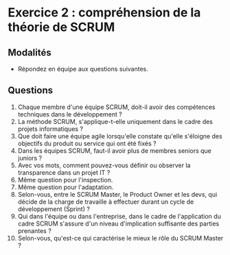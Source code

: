# Exercice 2 : compréhension de la théorie de SCRUM

## Modalités

- Répondez en équipe aux questions suivantes.

## Questions

1. Chaque membre d'une équipe SCRUM, doit-il avoir des compétences techniques dans le développement ?
2. La méthode SCRUM, s'applique-t-elle uniquement dans le cadre des projets informatiques ?
3. Que doit faire une équipe agile lorsqu'elle constate qu'elle s'éloigne des objectifs du produit ou service qui ont été fixés ?
4. Dans les équipes SCRUM, faut-il avoir plus de membres seniors que juniors ?
5. Avec vos mots, comment pouvez-vous définir ou observer la transparence dans un projet IT ?
6. Même question pour l'inspection.
7. Même question pour l'adaptation.
8. Selon-vous, entre le SCRUM Master, le Product Owner et les devs, qui décide de la charge de travaille à effectuer durant un cycle de développement (Sprint) ?
9. Qui dans l'équipe ou dans l'entreprise, dans le cadre de l'application du cadre SCRUM s'assure d'un niveau d'implication suffisante des parties prenantes ?
10. Selon-vous, qu'est-ce qui caractérise le mieux le rôle du SCRUM Master ?